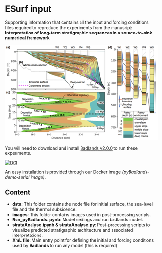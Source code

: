 # ESurf input


Supporting information that contains all the input and forcing conditions files required to reproduce the experiments from the manusript: **Interpretation of long-term stratigraphic sequences in a source-to-sink numerical framework**.


<div align="center">
    <img width=700 src="https://github.com/XuesongDing/ESurf-models/blob/master/images/StratArchitecture.png" alt="Predicted stratal architecture from pyBadlands" title="Predicted stratal architecture from pyBadlands"</img>
</div>


You will need to download and install <a href='https://github.com/badlands-model/pyBadlands/releases' target="_blank">Badlands v2.0.0<a/> to run these experiments.

[![DOI](https://zenodo.org/badge/51286954.svg)](https://zenodo.org/badge/latestdoi/51286954)

An easy installation is provided through our Docker image _(pyBadlands-demo-serial image)_.

## Content

+ **data**: This folder contains the node file for initial surface, the sea-level file and the thermal subsidence. 
+ **images**: This folder contains images used in post-processing scripts.
+ **Run_pyBadlands.ipynb**: Model settings and run badlands model.
+ **strataAnalyse.ipynb & strataAnalyse.py**: Post-processing scripts to visualize predicted stratigraphic architecture and associated interpretations. 
+ **XmL file**: Main entry point for defining the initial and forcing conditions used by **Badlands** to run any model (this is required)
